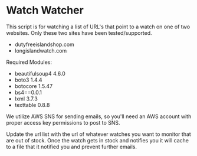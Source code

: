 # Watch Watcher


This script is for watching a list of URL's that point to a watch on one of two websites.
Only these two sites have been tested/supported.

  * dutyfreeislandshop.com 
  * longislandwatch.com

Required Modules:

* beautifulsoup4 4.6.0
* boto3 1.4.4
* botocore 1.5.47
* bs4==0.0.1
* lxml 3.7.3
* texttable 0.8.8



We utilize AWS SNS for sending emails, so you'll need an AWS account with proper access key permissions to post to SNS. 

Update the url list with the url of whatever watches you want to monitor that are out of stock. Once the watch gets in stock and notifies you it will cache to a file that it notified you and prevent further emails.

